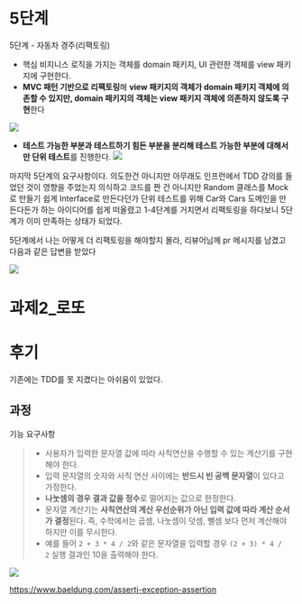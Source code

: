 # 5단계

5단계 - 자동차 경주(리팩토링)
- 핵심 비지니스 로직을 가지는 객체를 domain 패키지, UI 관련한 객체를 view 패키지에 구현한다.
- **MVC 패턴 기반으로 리팩토링**해 **view 패키지의 객체가 domain 패키지 객체에 의존할 수 있지만, domain 패키지의 객체는 view 패키지 객체에 의존하지 않도록 구현**한다

![](https://i.imgur.com/1p9rSZM.png)

- **테스트 가능한 부분과 테스트하기 힘든 부분을 분리해 테스트 가능한 부분에 대해서만 단위 테스트**를 진행한다.
![](https://i.imgur.com/snqyfsY.png)


마지막 5단계의 요구사항이다. 의도한건 아니지만 아무래도 인프런에서 TDD 강의를 들었던 것이 영향을 주었는지 의식하고 코드를 짠 건 아니지만 Random 클래스를 Mock 로 만들기 쉽게 Interface로 만든다던가 단위 테스트를 위해 Car와 Cars 도메인을 만든다든가 하는 아이디어를 쉽게 떠올렸고 1-4단계를 거치면서 리팩토링을 하다보니 5단계가 이미 만족하는 상태가 되었다. 

5단계에서 나는 어떻게 더 리팩토링을 해야할지 몰라, 리뷰어님께 pr 메시지를 남겼고 다음과 같은 답변을 받았다

![](https://i.imgur.com/cYBC3Rk.png)



# 과제2_로또 

# 후기 

기존에는 TDD를 못 지켰다는 아쉬움이 있었다. 

## 과정

기능 요구사항 

> - 사용자가 입력한 문자열 값에 따라 사칙연산을 수행할 수 있는 계산기를 구현해야 한다.
> - 입력 문자열의 숫자와 사칙 연산 사이에는 **반드시 빈 공백 문자열**이 있다고 가정한다.
> - **나눗셈의 경우 결과 값을 정수**로 떨어지는 값으로 한정한다.
> - 문자열 계산기는 **사칙연산의 계산 우선순위가 아닌 입력 값에 따라 계산 순서가 결정**된다. 즉, 수학에서는 곱셈, 나눗셈이 덧셈, 뺄셈 보다 먼저 계산해야 하지만 이를 무시한다.
> - 예를 들어 `2 + 3 * 4 / 2`와 같은 문자열을 입력할 경우 `(2 + 3) * 4 / 2` 실행 결과인 10을 출력해야 한다.




![](https://i.imgur.com/OX3V97x.png)

https://www.baeldung.com/assertj-exception-assertion
